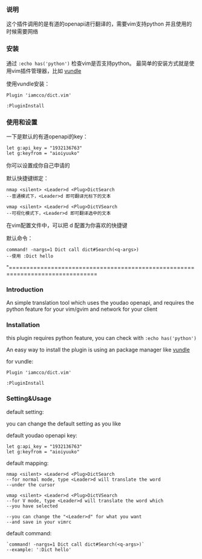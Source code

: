 ### 说明 ###

这个插件调用的是有道的openapi进行翻译的，需要vim支持python
并且使用的时候需要网络

### 安装 ###

通过 `:echo has('python')` 检查vim是否支持python。
最简单的安装方式就是使用vim插件管理器，比如 [vundle][vundle]

使用vundle安装：

    Plugin 'iamcco/dict.vim'

    :PluginInstall

### 使用和设置 ###

一下是默认的有道openapi的key：

    let g:api_key = "1932136763"
    let g:keyfrom = "aioiyuuko"

你可以设置成你自己申请的

默认快捷键绑定：

    nmap <silent> <Leader>d <Plug>DictSearch
    --普通模式下，<Leader>d 即可翻译光标下的文本

    vmap <silent> <Leader>d <Plug>DictVSearch
    --可视化模式下，<Leader>d 即可翻译选中的文本

在vim配置文件中，可以把 <Leader>d 配置为你喜欢的快捷键

默认命令：

    command! -nargs=1 Dict call dict#Search(<q-args>)
    --使用 :Dict hello

"===============================================================================

### Introduction ###

An simple translation tool which uses the youdao openapi,
and requires the python feature for your vim/gvim
and network for your client

### Installation ###

this plugin requires python feature, you can check with `:echo has('python')`

An easy way to install the plugin is using an package manager like [vundle][vundle]

for vundle:

    Plugin 'iamcco/dict.vim'

    :PluginInstall

### Setting&Usage ###

default setting:

you can change the default setting as you like

default youdao openapi key:

    let g:api_key = "1932136763"
    let g:keyfrom = "aioiyuuko"

default mapping:

    nmap <silent> <Leader>d <Plug>DictSearch
    --for normal mode, type <Leader>d will translate the word
    --under the cursor

    vmap <silent> <Leader>d <Plug>DictVSearch
    --for V mode, type <Leader>d will translate the word which
    --you have selected

    --you can change the "<Leader>d" for what you want
    --and save in your vimrc

default command:

    `command! -nargs=1 Dict call dict#Search(<q-args>)`
    --example: ':Dict hello'

[vundle]: https://github.com/gmarik/Vundle.vim
